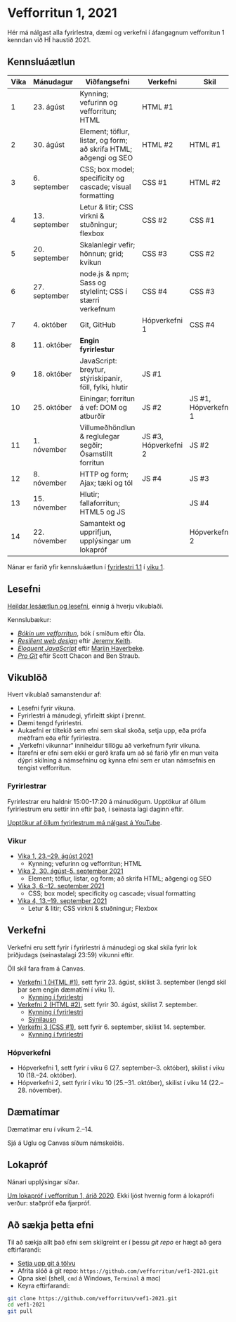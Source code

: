 # Vefforritun 1, 2021

Hér má nálgast alla fyrirlestra, dæmi og verkefni í áfangagnum vefforritun 1 kenndan við HÍ haustið 2021.

## Kennsluáætlun

| Vika | Mánudagur     | Viðfangsefni                                                      | Verkefni              | Skil                 |
|------|---------------|-------------------------------------------------------------------|-----------------------|----------------------|
|  1   | 23. ágúst     | Kynning; vefurinn og vefforritun; HTML                            | HTML #1               |                      |
|  2   | 30. ágúst     | Element; töflur, listar, og form; að skrifa HTML; aðgengi og SEO  | HTML #2               | HTML #1              |
|  3   |  6. september | CSS; box model; specificity og cascade; visual formatting         | CSS #1                | HTML #2              |
|  4   | 13. september | Letur & litir; CSS virkni & stuðningur; flexbox                   | CSS #2                | CSS #1               |
|  5   | 20. september | Skalanlegir vefir; hönnun; grid; kvikun                           | CSS #3                | CSS #2               |
|  6   | 27. september | node.js & npm; Sass og stylelint; CSS í stærri verkefnum          | CSS #4                | CSS #3               |
|  7   |  4. október   | Git, GitHub                                                       | Hópverkefni 1         | CSS #4               |
|  8   | 11. október   | **Engin fyrirlestur**                                             |                       |                      |
|  9   | 18. október   | JavaScript: breytur, stýriskipanir, föll, fylki, hlutir           | JS #1                 |                      |
|  10  | 25. október   | Einingar; forritun á vef: DOM og atburðir                         | JS #2                 | JS #1, Hópverkefni 1 |
|  11  |  1. nóvember  | Villumeðhöndlun & reglulegar segðir; Ósamstillt forritun          | JS #3, Hópverkefni 2  | JS #2                |
|  12  |  8. nóvember  | HTTP og form; Ajax; tæki og tól                                   | JS #4                 | JS #3                |
|  13  | 15. nóvember  | Hlutir; fallaforritun; HTML5 og JS                                |                       | JS #4                |
|  14  | 22. nóvember  | Samantekt og upprifjun, upplýsingar um lokapróf                   |                       | Hópverkefni 2        |

Nánar er farið yfir kennsluáætlun í [fyrirlestri 1.1](./vikur/01/01.1.kynning.md) í [viku 1](./vikur/01/).

## Lesefni

[Heildar lesáætlun og lesefni](./lesefni.md), einnig á hverju vikublaði.

Kennslubækur:

* [_Bókin um vefforritun_](https://bok.vefforritun.is), bók í smíðum eftir Óla.
* [_Resilient web design_](https://resilientwebdesign.com/) eftir [Jeremy Keith](https://adactio.com/).
* [_Eloquent JavaScript_](http://eloquentjavascript.net/) eftir [Marijn Haverbeke](https://marijnhaverbeke.nl/).
* [_Pro Git_](https://git-scm.com/book/en/v2) eftir Scott Chacon and Ben Straub.

## Vikublöð

Hvert vikublað samanstendur af:

* Lesefni fyrir vikuna.
* Fyrirlestri á mánudegi, yfirleitt skipt í þrennt.
* Dæmi tengd fyrirlestri.
* Aukaefni er tiltekið sem efni sem skal skoða, setja upp, eða prófa meðfram eða eftir fyrirlestra.
* „Verkefni vikunnar“ inniheldur tillögu að verkefnum fyrir vikuna.
* Ítarefni er efni sem ekki er gerð krafa um að sé farið yfir en mun veita dýpri skilning á námsefninu og kynna efni sem er utan námsefnis en tengist vefforritun.

### Fyrirlestrar

Fyrirlestrar eru haldnir 15:00-17:20 á mánudögum. Upptökur af öllum fyrirlestrum eru settir inn eftir það, í seinasta lagi daginn eftir.

[Upptökur af öllum fyrirlestrum má nálgast á YouTube](https://www.youtube.com/playlist?list=PLRj-ccg8iozz8f2M4yIZFQOxU_Rg9Uraa).

### Vikur

* [Vika 1, 23.–29. ágúst 2021](vikur/01/)
  * Kynning; vefurinn og vefforritun; HTML
* [Vika 2, 30. ágúst–5. september 2021](vikur/02/)
  * Element; töflur, listar, og form; að skrifa HTML; aðgengi og SEO
* [Vika 3, 6.–12. september 2021](vikur/03/)
  * CSS; box model; specificity og cascade; visual formatting
* [Vika 4, 13.–19. september 2021](vikur/04/)
  * Letur & litir; CSS virkni & stuðningur; Flexbox

## Verkefni

Verkefni eru sett fyrir í fyrirlestri á mánudegi og skal skila fyrir lok þriðjudags (seinastalagi 23:59) vikunni eftir.

Öll skil fara fram á Canvas.

* [Verkefni 1 (HTML #1)](https://github.com/vefforritun/vef1-2021-v1), sett fyrir 23. ágúst, skilist 3. september (lengd skil þar sem engin dæmatími í viku 1).
  * [Kynning í fyrirlestri](https://youtu.be/8VHvlMpGEu4?t=2119)
* [Verkefni 2 (HTML #2)](https://github.com/vefforritun/vef1-2021-v2), sett fyrir 30. ágúst, skilist 7. september.
  * [Kynning í fyrirlestri](https://youtu.be/qyQ5S3cry1E)
  * [Sýnilausn](https://github.com/vefforritun/vef1-2021-v2-synilausn)
* [Verkefni 3 (CSS #1)](https://github.com/vefforritun/vef1-2021-v3), sett fyrir 6. september, skilist 14. september.
  * [Kynning í fyrirlestri](https://youtu.be/_q1B4EHQzgQ)

### Hópverkefni

* Hópverkefni 1, sett fyrir í viku 6 (27. september–3. október), skilist í viku 10 (18.–24. október).
* Hópverkefni 2, sett fyrir í viku 10 (25.–31. október), skilist í viku 14 (22.–28. nóvember).

## Dæmatímar

Dæmatímar eru í vikum 2.–14.

Sjá á Uglu og Canvas síðum námskeiðis.

## Lokapróf

Nánari upplýsingar síðar.

[Um lokapróf í vefforritun 1, árið 2020](./vikur/13/13.5.lokaprof.md). Ekki ljóst hvernig form á lokaprófi verður: staðpróf eða fjarpróf.

## Að sækja þetta efni

Til að sækja allt það efni sem skilgreint er í þessu _git repo_ er hægt að gera eftirfarandi:

* [Setja upp git á tölvu](https://help.github.com/articles/set-up-git/)
* Afrita slóð á git repo: `https://github.com/vefforritun/vef1-2021.git`
* Opna skel (shell, `cmd` á Windows, `Terminal` á mac)
* Keyra eftirfarandi:

```bash
git clone https://github.com/vefforritun/vef1-2021.git
cd vef1-2021
git pull
```
